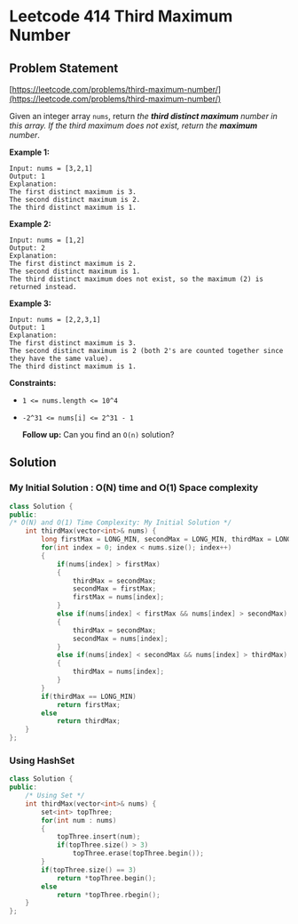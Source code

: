 # Leetcode 414 Third Maximum Number

## Problem Statement

[https://leetcode.com/problems/third-maximum-number/](https://leetcode.com/problems/third-maximum-number/)

Given an integer array `nums`, return _the **third distinct maximum** number in this array. If the third maximum does not exist, return the **maximum** number_.

**Example 1:**

```text
Input: nums = [3,2,1]
Output: 1
Explanation:
The first distinct maximum is 3.
The second distinct maximum is 2.
The third distinct maximum is 1.
```

**Example 2:**

```text
Input: nums = [1,2]
Output: 2
Explanation:
The first distinct maximum is 2.
The second distinct maximum is 1.
The third distinct maximum does not exist, so the maximum (2) is returned instead.
```

**Example 3:**

```text
Input: nums = [2,2,3,1]
Output: 1
Explanation:
The first distinct maximum is 3.
The second distinct maximum is 2 (both 2's are counted together since they have the same value).
The third distinct maximum is 1.
```

**Constraints:**

* `1 <= nums.length <= 10^4`
* `-2^31 <= nums[i] <= 2^31 - 1`

  **Follow up:** Can you find an `O(n)` solution?

## Solution

### My Initial Solution : O\(N\) time and O\(1\) Space complexity

```cpp
class Solution {
public:
/* O(N) and O(1) Time Complexity: My Initial Solution */
    int thirdMax(vector<int>& nums) {
        long firstMax = LONG_MIN, secondMax = LONG_MIN, thirdMax = LONG_MIN;
        for(int index = 0; index < nums.size(); index++)
        {
            if(nums[index] > firstMax)
            {
                thirdMax = secondMax;
                secondMax = firstMax;
                firstMax = nums[index];   
            }
            else if(nums[index] < firstMax && nums[index] > secondMax)
            {
                thirdMax = secondMax;
                secondMax = nums[index];
            }
            else if(nums[index] < secondMax && nums[index] > thirdMax)
            {
                thirdMax = nums[index];
            }
        }
        if(thirdMax == LONG_MIN)
            return firstMax;
        else
            return thirdMax;
    }
};
```

### Using HashSet

```cpp
class Solution {
public:
    /* Using Set */
    int thirdMax(vector<int>& nums) {
        set<int> topThree;
        for(int num : nums)
        {
            topThree.insert(num);
            if(topThree.size() > 3)
                topThree.erase(topThree.begin());
        }
        if(topThree.size() == 3)
            return *topThree.begin();
        else
            return *topThree.rbegin();
    }
};
```

